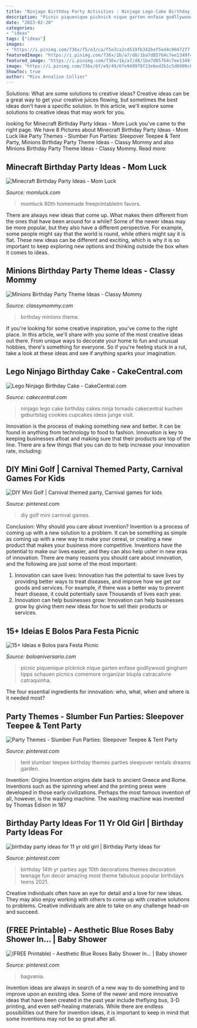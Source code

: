 ```yaml
---
title: "Ninjago Birthday Party Activities : Ninjago Lego Cake Birthday Cakes Ninja Tornado Cakecentral Kuchen Geburtstag Cookies Cupcakes Idess Junge Visit"
description: "Picnic piquenique picknick nique garten enfase godllywood gingham tipps schauen picnics comemore organizar blupla catracalivre catraquinha"
date: "2023-02-20"
categories:
- "ideas"
tags: ["ideas"]
images:
- "https://i.pinimg.com/736x/f5/e3/ca/f5e3ca2cd519fb342bef5ed4c9047277.jpg"
featuredImage: "https://i.pinimg.com/736x/1b/a7/d8/1ba7d85764c7ee1349f4e2c0106abfd8.jpg"
featured_image: "https://i.pinimg.com/736x/1b/a7/d8/1ba7d85764c7ee1349f4e2c0106abfd8.jpg"
image: "https://i.pinimg.com/736x/6f/e9/49/6fe949978f23e6ed2b1c5d0900c64293.jpg"
ShowToc: true
author: "Miss Annalise Collier"
---
```



Solutions: What are some solutions to creative ideas?
Creative ideas can be a great way to get your creative juices flowing, but sometimes the best ideas don't have a specific solution. In this article, we'll explore some solutions to creative ideas that may work for you.

	

		
looking for Minecraft Birthday Party Ideas - Mom Luck you've came to the right page. We have 8 Pictures about Minecraft Birthday Party Ideas - Mom Luck like Party Themes - Slumber Fun Parties: Sleepover Teepee &amp; Tent Party, Minions Birthday Party Theme Ideas - Classy Mommy and also Minions Birthday Party Theme Ideas - Classy Mommy. Read more:
		
    
## Minecraft Birthday Party Ideas - Mom Luck

<img loading=lazy src="https://momluck.com/wp-content/uploads/2014/06/minecraft-ideas--e1421001556318.jpg" onerror="this.onerror=null;this.src='https://tse3.mm.bing.net/th?id=OIP.uS57mNo7gu6sN8gazrSwKwHaKd&amp;pid=15.1';" alt="Minecraft Birthday Party Ideas - Mom Luck">

_Source: momluck.com_

>momluck 80th homemade freeprintabletm favors. 

	

There are always new ideas that come up. What makes them different from the ones that have been around for a while? Some of the newer ideas may be more popular, but they also have a different perspective. For example, some people might say that the world is round, while others might say it is flat. These new ideas can be different and exciting, which is why it is so important to keep exploring new options and thinking outside the box when it comes to ideas.

    
## Minions Birthday Party Theme Ideas - Classy Mommy

<img loading=lazy src="http://classymommy.com/wp-content/uploads/2015/08/IMG_0598.jpg" onerror="this.onerror=null;this.src='https://tse1.mm.bing.net/th?id=OIP.9BjioKepljnWhUz8jmRmqAHaKX&amp;pid=15.1';" alt="Minions Birthday Party Theme Ideas - Classy Mommy">

_Source: classymommy.com_

>birthday minions theme. 

	

If you're looking for some creative inspiration, you've come to the right place. In this article, we'll share with you some of the most creative ideas out there. From unique ways to decorate your home to fun and unusual hobbies, there's something for everyone. So if you're feeling stuck in a rut, take a look at these ideas and see if anything sparks your imagination.

    
## Lego Ninjago Birthday Cake - CakeCentral.com

<img loading=lazy src="http://cdn001.cakecentral.com/gallery/2015/03/900_8244359HNq_lego-ninjago-birthday-cake.jpg" onerror="this.onerror=null;this.src='https://tse3.mm.bing.net/th?id=OIP.pxffztN6XyHHoKVp8Id2zAHaLJ&amp;pid=15.1';" alt="Lego Ninjago Birthday Cake - CakeCentral.com">

_Source: cakecentral.com_

>ninjago lego cake birthday cakes ninja tornado cakecentral kuchen geburtstag cookies cupcakes idess junge visit. 

	

Innovation is the process of making something new and better. It can be found in anything from technology to food to fashion. Innovation is key to keeping businesses afloat and making sure that their products are top of the line. There are a few things that you can do to help increase your innovation rate, including:

    
## DIY Mini Golf | Carnival Themed Party, Carnival Games For Kids

<img loading=lazy src="https://i.pinimg.com/736x/6f/e9/49/6fe949978f23e6ed2b1c5d0900c64293.jpg" onerror="this.onerror=null;this.src='https://tse4.mm.bing.net/th?id=OIP.t6ZrwRJL4oJ7oDmSQLOaxQHaJ3&amp;pid=15.1';" alt="DIY Mini Golf | Carnival themed party, Carnival games for kids">

_Source: pinterest.com_

>diy golf mini carnival games. 

	

Conclusion: Why should you care about invention?
Invention is a process of coming up with a new solution to a problem. It can be something as simple as coming up with a new way to make your cereal, or creating a new product that makes your business more competitive. Inventions have the potential to make our lives easier, and they can also help usher in new eras of innovation. There are many reasons you should care about innovation, and the following are just some of the most important: 
1) Innovation can save lives: Innovation has the potential to save lives by providing better ways to treat diseases, and improve how we get our goods and services. For example, if there was a better way to prevent heart disease, it could potentially save Thousands of lives each year. 
2) Innovation can help businesses grow: Innovation can help businesses grow by giving them new ideas for how to sell their products or services.

    
## 15+ Ideias E Bolos Para Festa Picnic

<img loading=lazy src="http://www.boloaniversario.com/wp-content/uploads/decoracao-festa-picnic-7.jpg" onerror="this.onerror=null;this.src='https://tse3.mm.bing.net/th?id=OIP.TLwcCs2pXqqLbbDx14C9OwHaLH&amp;pid=15.1';" alt="15+ Ideias e Bolos para Festa Picnic">

_Source: boloaniversario.com_

>picnic piquenique picknick nique garten enfase godllywood gingham tipps schauen picnics comemore organizar blupla catracalivre catraquinha. 

	

The four essential ingredients for innovation: who, what, when and where is it needed most?
 

    
## Party Themes - Slumber Fun Parties: Sleepover Teepee &amp; Tent Party

<img loading=lazy src="https://i.pinimg.com/736x/f5/e3/ca/f5e3ca2cd519fb342bef5ed4c9047277.jpg" onerror="this.onerror=null;this.src='https://tse3.mm.bing.net/th?id=OIP.E6icesk4q6qpKOb9-trtLQHaJ3&amp;pid=15.1';" alt="Party Themes - Slumber Fun Parties: Sleepover Teepee &amp; Tent Party">

_Source: pinterest.com_

>tent slumber teepee birthday themes parties sleepover rentals dreams garden. 

	

Invention: Origins
Invention origins date back to ancient Greece and Rome. Inventions such as the spinning wheel and the printing press were developed in those early civilizations. Perhaps the most famous invention of all, however, is the washing machine. The washing machine was invented by Thomas Edison in 187
    
## Birthday Party Ideas For 11 Yr Old Girl | Birthday Party Ideas For

<img loading=lazy src="https://i.pinimg.com/736x/7d/08/ef/7d08efe6253a31ed83e471a2e4ffb420--teen-birthday-parties-birthday-pins.jpg" onerror="this.onerror=null;this.src='https://tse1.mm.bing.net/th?id=OIP.-rc1d5_avoUlH4tU4n-tDAHaJ3&amp;pid=15.1';" alt="birthday party ideas for 11 yr old girl | Birthday Party Ideas for">

_Source: pinterest.com_

>birthday 14th yr parties age 10th decorations themes decoration teenage fun decor amazing most theme fabulous popular birthdays teens 2021. 

	

Creative individuals often have an eye for detail and a love for new ideas. They may also enjoy working with others to come up with creative solutions to problems. Creative individuals are able to take on any challenge head-on and succeed.

    
## (FREE Printable) - Aesthetic Blue Roses Baby Shower In… | Baby Shower

<img loading=lazy src="https://i.pinimg.com/736x/1b/a7/d8/1ba7d85764c7ee1349f4e2c0106abfd8.jpg" onerror="this.onerror=null;this.src='https://tse3.mm.bing.net/th?id=OIP.vbj61JtkZNYjm0_Y7X-hMQHaKX&amp;pid=15.1';" alt="(FREE Printable) - Aesthetic Blue Roses Baby Shower In… | Baby shower">

_Source: pinterest.com_

>bagvania. 

	

Invention ideas are always in search of a new way to do something and to improve upon an existing idea. Some of the newer and more innovative ideas that have been created in the past year include theflying bus, 3-D printing, and even self-healing materials. While there are endless possibilities out there for invention ideas, it is important to keep in mind that some inventions may not be so great after all.

